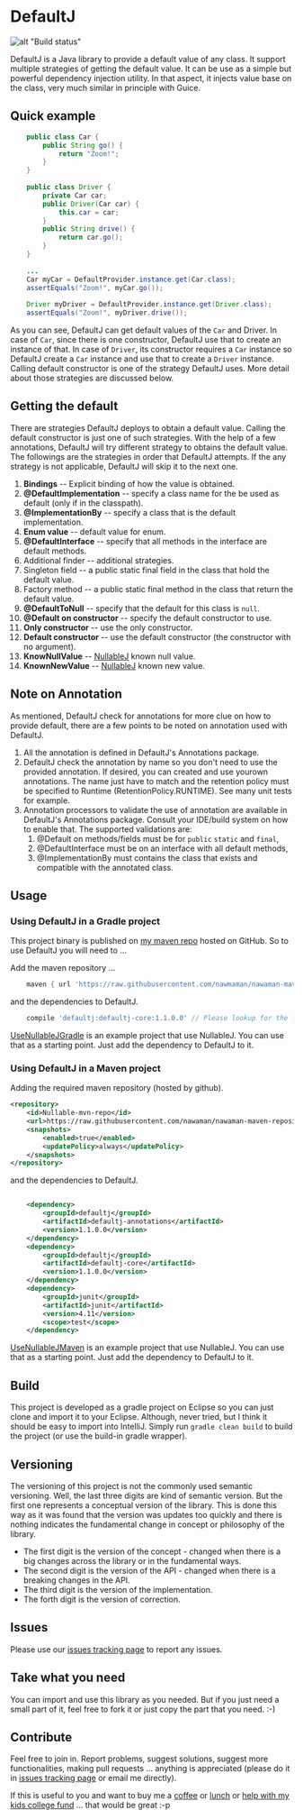 # DefaultJ

![alt "Build status"](https://travis-ci.org/NawaMan/DefaultJ.svg?branch=master)

DefaultJ is a Java library to provide a default value of any class.
It support multiple strategies of getting the default value.
It can be use as a simple but powerful dependency injection utility.
In that aspect, it injects value base on the class, very much similar in principle with Guice.

## Quick example

```Java
	public class Car {
		public String go() {
			return "Zoom!";
		}
	}
	
	public class Driver {
		private Car car;
		public Driver(Car car) {
			this.car = car;
		}
		public String drive() {
			return car.go();
		}
	}
	
	...
	Car myCar = DefaultProvider.instance.get(Car.class);
	assertEquals("Zoom!", myCar.go());
	
	Driver myDriver = DefaultProvider.instance.get(Driver.class);
	assertEquals("Zoom!", myDriver.drive());
```

As you can see, DefaultJ can get default values of the `Car` and Driver.
In case of `Car`, since there is one constructor, DefaultJ use that to create an instance of that.
In case of `Driver`, its constructor requires a `Car` instance so DefaultJ create a `Car` instance  and use that to create a `Driver` instance.
Calling default constructor is one of the strategy DefaultJ uses.
More detail about those strategies are discussed below.

## Getting the default
There are strategies DefaultJ deploys to obtain a default value.
Calling the default constructor is just one of such strategies.
With the help of a few annotations,
  DefaultJ will try different strategy to obtains the default value.
The followings are the strategies in order that DefaultJ attempts.
If the any strategy is not applicable, DefaultJ will skip it to the next one.

1. **Bindings** -- Explicit binding of how the value is obtained.
2. **@DefaultImplementation** -- specify a class name for the be used as default (only if in the classpath).
3. **@ImplementationBy** -- specify a class that is the default implementation.
4. **Enum value** -- default value for enum.
5. **@DefaultInterface** -- specify that all methods in the interface are default methods.
6. Additional finder -- additional strategies.
7. Singleton field -- a public static final field in the class that hold the default value.
8. Factory method -- a public static final method in the class that return the default value.
9. **@DefaultToNull** -- specify that the default for this class is `null`.
10. **@Default on constructor** -- specify the default constructor to use.
11. **Only constructor** -- use the only constructor.
12. **Default constructor** -- use the default constructor (the constructor with no argument).
13. **KnowNullValue** -- [NullableJ](https://github.com/NawaMan/NullableJ) known null value.
14. **KnownNewValue** -- [NullableJ](https://github.com/NawaMan/NullableJ) known new value.

## Note on Annotation
As mentioned, DefaultJ check for annotations for more clue on how to provide default,
  there are a few points to be noted on annotation used with DefaultJ.
1. All the annotation is defined in DefaultJ's Annotations package.
2. DefaultJ check the annotation by name so you don't need to use the provided annotation.
   If desired, you can created and use yourown annotations.
   The name just have to match and the retention policy must be specified to Runtime (RetentionPolicy.RUNTIME).
   See many unit tests for example.
3. Annotation processors to validate the use of annotation are available in DefaultJ's Annotations package.
   Consult your IDE/build system on how to enable that.
   The supported validations are:
   1) @Default on methods/fields must be for `public` `static` and `final`,
   2) @DefaultInterface must be on an interface with all default methods,
   3) @ImplementationBy must contains the class that exists and compatible with the annotated class.

## Usage

### Using DefaultJ in a Gradle project

This project binary is published on [my maven repo](https://github.com/NawaMan/nawaman-maven-repository) hosted on GitHub. So to use DefaultJ you will need to ...

Add the maven repository ...

```Groovy
    maven { url 'https://raw.githubusercontent.com/nawmaman/nawaman-maven-repository/master/' }
```

and the dependencies to DefaultJ.

```Groovy
    compile 'defaultj:defaultj-core:1.1.0.0' // Please lookup for the latest version.
```

[UseNullableJGradle](https://github.com/NawaMan/UseNullableJGradle) is an example project that use NullableJ.
You can use that as a starting point.
Just add the dependency to DefaultJ to it.

### Using DefaultJ in a Maven project

Adding the required maven repository (hosted by github).

```xml
<repository>
	<id>Nullable-mvn-repo</id>
	<url>https://raw.githubusercontent.com/nawaman/nawaman-maven-repository/master/</url>
	<snapshots>
		<enabled>true</enabled>
		<updatePolicy>always</updatePolicy>
	</snapshots>
</repository>
```

and the dependencies to DefaultJ.

```xml

	<dependency>
		<groupId>defaultj</groupId>
		<artifactId>defaultj-annotations</artifactId>
		<version>1.1.0.0</version>
	</dependency>
	<dependency>
		<groupId>defaultj</groupId>
		<artifactId>defaultj-core</artifactId>
		<version>1.1.0.0</version>
	</dependency>
	<dependency>
		<groupId>junit</groupId>
		<artifactId>junit</artifactId>
		<version>4.11</version>
		<scope>test</scope>
	</dependency>
```

[UseNullableJMaven](https://github.com/NawaMan/UseNullableJMaven) is an example project that use NullableJ.
You can use that as a starting point.
Just add the dependency to DefaultJ to it.

## Build

This project is developed as a gradle project on Eclipse
  so you can just clone and import it to your Eclipse.
Although, never tried, but I think it should be easy to import into IntelliJ.
Simply run `gradle clean build` to build the project (or use the build-in gradle wrapper).

## Versioning
The versioning of this project is not the commonly used semantic versioning.
Well, the last three digits are kind of semantic version.
But the first one represents a conceptual version of the library.
This is done this way as it was found that the version was updates too quickly
  and there is nothing indicates the fundamental change in concept or philosophy of the library.
  
- The first digit is the version of the concept - changed when there is a big changes across the library or in the fundamental ways.
- The second digit is the version of the API - changed when there is a breaking changes in the API.
- The third digit is the version of the implementation.
- The forth digit is the version of correction.

## Issues

Please use our [issues tracking page](https://github.com/NawaMan/DefaultJ/issues) to report any issues.

## Take what you need

You can import and use this library as you needed.
But if you just need a small part of it, feel free to fork it or just copy the part that you need. :-)


## Contribute

Feel free to join in.
Report problems, suggest solutions, suggest more functionalities, making pull requests ... anything is appreciated (please do it in [issues tracking page](https://github.com/NawaMan/DefaultJ/issues) or email me directly).

If this is useful to you and want to buy me a [coffee](https://www.paypal.me/NawaMan/2.00)
 or [lunch](https://www.paypal.me/NawaMan/10.00) or [help with my kids college fund](https://www.paypal.me/NawaMan/100.00) ... that would be great :-p

